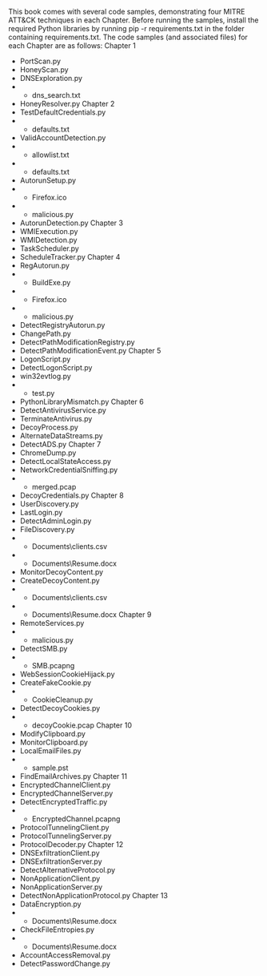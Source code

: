 This book comes with several code samples, demonstrating four MITRE ATT&CK techniques in each Chapter.  Before running the samples, install the required Python libraries by running pip -r requirements.txt in the folder containing requirements.txt.
The code samples (and associated files) for each Chapter are as follows:
Chapter 1
- PortScan.py
- HoneyScan.py
- DNSExploration.py
- - dns_search.txt
- HoneyResolver.py
Chapter 2
- TestDefaultCredentials.py
- - defaults.txt
- ValidAccountDetection.py
- - allowlist.txt
- - defaults.txt
- AutorunSetup.py
- - Firefox.ico
- - malicious.py
- AutorunDetection.py
Chapter 3
- WMIExecution.py
- WMIDetection.py
- TaskScheduler.py
- ScheduleTracker.py
Chapter 4
- RegAutorun.py
- - BuildExe.py
- - Firefox.ico
- - malicious.py
- DetectRegistryAutorun.py
- ChangePath.py
- DetectPathModificationRegistry.py
- DetectPathModificationEvent.py
Chapter 5
- LogonScript.py
- DetectLogonScript.py
- win32evtlog.py
- - test.py
- PythonLibraryMismatch.py
Chapter 6
- DetectAntivirusService.py
- TerminateAntivirus.py
- DecoyProcess.py
- AlternateDataStreams.py
- DetectADS.py
Chapter 7
- ChromeDump.py
- DetectLocalStateAccess.py
- NetworkCredentialSniffing.py
- - merged.pcap
- DecoyCredentials.py
Chapter 8
- UserDiscovery.py
- LastLogin.py
- DetectAdminLogin.py
- FileDiscovery.py
- - Documents\clients.csv
- - Documents\Resume.docx
- MonitorDecoyContent.py
- CreateDecoyContent.py
- - Documents\clients.csv
- - Documents\Resume.docx
Chapter 9
- RemoteServices.py
- - malicious.py
- DetectSMB.py
- - SMB.pcapng
- WebSessionCookieHijack.py
- CreateFakeCookie.py
- - CookieCleanup.py
- DetectDecoyCookies.py
- - decoyCookie.pcap
Chapter 10
- ModifyClipboard.py
- MonitorClipboard.py
- LocalEmailFiles.py
- - sample.pst
- FindEmailArchives.py
Chapter 11
- EncryptedChannelClient.py
- EncryptedChannelServer.py
- DetectEncryptedTraffic.py
- - EncryptedChannel.pcapng
- ProtocolTunnelingClient.py
- ProtocolTunnelingServer.py
- ProtocolDecoder.py
Chapter 12
- DNSExfiltrationClient.py
- DNSExfiltrationServer.py
- DetectAlternativeProtocol.py
- NonApplicationClient.py
- NonApplicationServer.py
- DetectNonApplicationProtocol.py
Chapter 13
- DataEncryption.py
- - Documents\Resume.docx
- CheckFileEntropies.py
- - Documents\Resume.docx
- AccountAccessRemoval.py
- DetectPasswordChange.py